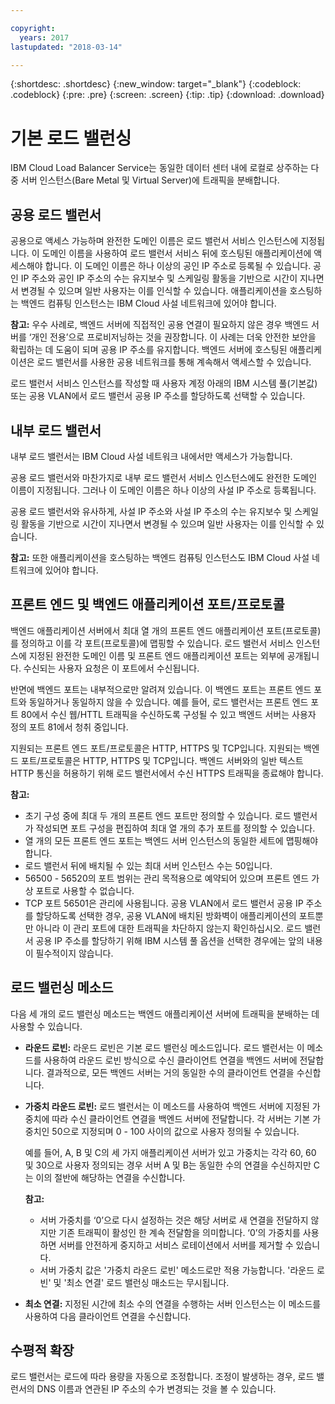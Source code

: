 ```yaml
---

copyright:
  years: 2017
lastupdated: "2018-03-14"

---
```


{:shortdesc: .shortdesc}
{:new_window: target="_blank"}
{:codeblock: .codeblock}
{:pre: .pre}
{:screen: .screen}
{:tip: .tip}
{:download: .download}

# 기본 로드 밸런싱
IBM Cloud Load Balancer Service는 동일한 데이터 센터 내에 로컬로 상주하는 다중 서버 인스턴스(Bare Metal 및 Virtual Server)에 트래픽을 분배합니다. 

## 공용 로드 밸런서 
공용으로 액세스 가능하며 완전한 도메인 이름은 로드 밸런서 서비스 인스턴스에 지정됩니다. 이 도메인 이름을 사용하여 로드 밸런서 서비스 뒤에 호스팅된 애플리케이션에 액세스해야 합니다. 이 도메인 이름은 하나 이상의 공인 IP 주소로 등록될 수 있습니다. 공인 IP 주소와 공인 IP 주소의 수는 유지보수 및 스케일링 활동을 기반으로 시간이 지나면서 변경될 수 있으며 일반 사용자는 이를 인식할 수 있습니다. 애플리케이션을 호스팅하는 백엔드 컴퓨팅 인스턴스는 IBM Cloud 사설 네트워크에 있어야 합니다. 

**참고:** 우수 사례로, 백엔드 서버에 직접적인 공용 연결이 필요하지 않은 경우 백엔드 서버를 ‘개인 전용’으로 프로비저닝하는 것을 권장합니다. 이 사례는 더욱 안전한 보안을 확립하는 데 도움이 되며 공용 IP 주소를 유지합니다. 백엔드 서버에 호스팅된 애플리케이션은 로드 밸런서를 사용한 공용 네트워크를 통해 계속해서 액세스할 수 있습니다.  

로드 밸런서 서비스 인스턴스를 작성할 때 사용자 계정 아래의 IBM 시스템 풀(기본값) 또는 공용 VLAN에서 로드 밸런서 공용 IP 주소를 할당하도록 선택할 수 있습니다.

## 내부 로드 밸런서
내부 로드 밸런서는 IBM Cloud 사설 네트워크 내에서만 액세스가 가능합니다.  

공용 로드 밸런서와 마찬가지로 내부 로드 밸런서 서비스 인스턴스에도 완전한 도메인 이름이 지정됩니다. 그러나 이 도메인 이름은 하나 이상의 사설 IP 주소로 등록됩니다.  

공용 로드 밸런서와 유사하게, 사설 IP 주소와 사설 IP 주소의 수는 유지보수 및 스케일링 활동을 기반으로 시간이 지나면서 변경될 수 있으며 일반 사용자는 이를 인식할 수 있습니다.  

**참고:** 또한 애플리케이션을 호스팅하는 백엔드 컴퓨팅 인스턴스도 IBM Cloud 사설 네트워크에 있어야 합니다. 

## 프론트 엔드 및 백엔드 애플리케이션 포트/프로토콜
백엔드 애플리케이션 서버에서 최대 열 개의 프론트 엔드 애플리케이션 포트(프로토콜)를 정의하고 이를 각 포트(프로토콜)에 맵핑할 수 있습니다. 로드 밸런서 서비스 인스턴스에 지정된 완전한 도메인 이름 및 프론트 엔드 애플리케이션 포트는 외부에 공개됩니다. 수신되는 사용자 요청은 이 포트에서 수신됩니다. 

반면에 백엔드 포트는 내부적으로만 알려져 있습니다. 이 백엔드 포트는 프론트 엔드 포트와 동일하거나 동일하지 않을 수 있습니다. 예를 들어, 로드 밸런서는 프론트 엔드 포트 80에서 수신 웹/HTTL 트래픽을 수신하도록 구성될 수 있고 백엔드 서버는 사용자 정의 포트 81에서 청취 중입니다. 

지원되는 프론트 엔드 포트/프로토콜은 HTTP, HTTPS 및 TCP입니다. 지원되는 백엔드 포트/프로토콜은 HTTP, HTTPS 및 TCP입니다. 백엔드 서버와의 일반 텍스트 HTTP 통신을 허용하기 위해 로드 밸런서에서 수신 HTTPS 트래픽을 종료해야 합니다. 

**참고:**

* 초기 구성 중에 최대 두 개의 프론트 엔드 포트만 정의할 수 있습니다. 로드 밸런서가 작성되면 포트 구성을 편집하여 최대 열 개의 추가 포트를 정의할 수 있습니다.
* 열 개의 모든 프론트 엔드 포트는 백엔드 서버 인스턴스의 동일한 세트에 맵핑해야 합니다.
* 로드 밸런서 뒤에 배치될 수 있는 최대 서버 인스턴스 수는 50입니다.
* 56500 - 56520의 포트 범위는 관리 목적용으로 예약되어 있으며 프론트 엔드 가상 포트로 사용할 수 없습니다. 
* TCP 포트 56501은 관리에 사용됩니다. 공용 VLAN에서 로드 밸런서 공용 IP 주소를 할당하도록 선택한 경우, 공용 VLAN에 배치된 방화벽이 애플리케이션의 포트뿐만 아니라 이 관리 포트에 대한 트래픽을 차단하지 않는지 확인하십시오. 로드 밸런서 공용 IP 주소를 할당하기 위해 IBM 시스템 풀 옵션을 선택한 경우에는 앞의 내용이 필수적이지 않습니다.

## 로드 밸런싱 메소드
다음 세 개의 로드 밸런싱 메소드는 백엔드 애플리케이션 서버에 트래픽을 분배하는 데 사용할 수 있습니다.

* **라운드 로빈:** 라운드 로빈은 기본 로드 밸런싱 메소드입니다. 로드 밸런서는 이 메소드를 사용하여 라운드 로빈 방식으로 수신 클라이언트 연결을 백엔드 서버에 전달합니다. 결과적으로, 모든 백엔드 서버는 거의 동일한 수의 클라이언트 연결을 수신합니다.

* **가중치 라운드 로빈:** 로드 밸런서는 이 메소드를 사용하여 백엔드 서버에 지정된 가중치에 따라 수신 클라이언트 연결을 백엔드 서버에 전달합니다. 각 서버는 기본 가중치인 50으로 지정되며 0 - 100 사이의 값으로 사용자 정의될 수 있습니다. 

	예를 들어, A, B 및 C의 세 가지 애플리케이션 서버가 있고 가중치는 각각 60, 60 및 30으로 사용자 정의되는 경우 서버 A 및 B는 동일한 수의 연결을 수신하지만 C는 이의 절반에 해당하는 연결을 수신합니다. 

	**참고:** 

	* 서버 가중치를 ‘0’으로 다시 설정하는 것은 해당 서버로 새 연결을 전달하지 않지만 기존 트래픽이 활성인 한 계속 전달함을 의미합니다. ‘0’의 가중치를 사용하면 서버를 안전하게 중지하고 서비스 로테이션에서 서버를 제거할 수 있습니다. 
	* 서버 가중치 값은 '가중치 라운드 로빈' 메소드로만 적용 가능합니다. '라운드 로빈' 및 '최소 연결' 로드 밸런싱 매소드는 무시됩니다. 

* **최소 연결:** 지정된 시간에 최소 수의 연결을 수행하는 서버 인스턴스는 이 메소드를 사용하여 다음 클라이언트 연결을 수신합니다. 


## 수평적 확장
로드 밸런서는 로드에 따라 용량을 자동으로 조정합니다. 조정이 발생하는 경우, 로드 밸런서의 DNS 이름과 연관된 IP 주소의 수가 변경되는 것을 볼 수 있습니다.
